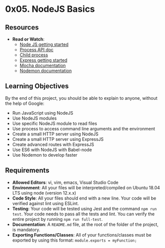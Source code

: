 # 0x05. NodeJS Basics

## Resources
- **Read or Watch**:
  - [Node JS getting started](https://nodejs.org/en/docs/guides/getting-started-guide/)
  - [Process API doc](https://nodejs.org/api/process.html)
  - [Child process](https://nodejs.org/api/child_process.html)
  - [Express getting started](https://expressjs.com/en/starter/installing.html)
  - [Mocha documentation](https://mochajs.org/)
  - [Nodemon documentation](https://nodemon.io/)

## Learning Objectives
By the end of this project, you should be able to explain to anyone, without the help of Google:

- Run JavaScript using NodeJS
- Use NodeJS modules
- Use specific NodeJS module to read files
- Use process to access command line arguments and the environment
- Create a small HTTP server using NodeJS
- Create a small HTTP server using ExpressJS
- Create advanced routes with ExpressJS
- Use ES6 with NodeJS with Babel-node
- Use Nodemon to develop faster

## Requirements
- **Allowed Editors**: vi, vim, emacs, Visual Studio Code
- **Environment**: All your files will be interpreted/compiled on Ubuntu 18.04 LTS using node (version 12.x.x)
- **Code Style**: All your files should end with a new line. Your code will be verified against lint using ESLint.
- **Testing**: Your code will be tested using Jest and the command `npm run test`. Your code needs to pass all the tests and lint. You can verify the entire project by running `npm run full-test`.
- **Documentation**: A `README.md` file, at the root of the folder of the project, is mandatory.
- **Exporting Functions/Classes**: All of your functions/classes must be exported by using this format: `module.exports = myFunction;`


